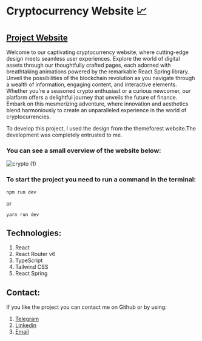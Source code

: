 # Cryptocurrency Website :chart_with_upwards_trend:
## [Project Website]([https://furniture-29b1f.web.app/](https://sprightly-kangaroo-a57749.netlify.app/)) 

Welcome to our captivating cryptocurrency website, where cutting-edge design meets seamless user experiences. Explore the world of digital assets through our thoughtfully crafted pages, each adorned with breathtaking animations powered by the remarkable React Spring library. Unveil the possibilities of the blockchain revolution as you navigate through a wealth of information, engaging content, and interactive elements. Whether you're a seasoned crypto enthusiast or a curious newcomer, our platform offers a delightful journey that unveils the future of finance. Embark on this mesmerizing adventure, where innovation and aesthetics blend harmoniously to create an unparalleled experience in the world of cryptocurrencies.

To develop this project, I used the design from the themeforest website.The development was completely entrusted to me.

### You can see a small overview of the website below:
![crypto (1)](https://github.com/journey29/cryptocurrency-website/assets/128743243/8b0c7bfc-54a3-4944-a259-af8bb6158fb5)

### To start the project you need to run a command in the terminal:

``` 
npm run dev
 ```
or

```
yarn run dev
```


## Technologies:
1. React 
2. React Router v6 
3. TypeScript 
4. Tailwind CSS
5. React Spring

## Contact:
If you like the project you can contact me on Github or by using:
1. [Telegram](https://web.telegram.org/k/)
2. [Linkedin](https://www.linkedin.com/in/andrii-smaluniuk-b113b7282/)
3. [Email](smaluniuk.development@gmail.com)
